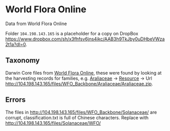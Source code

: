 # World Flora Online

Data from World Flora Online

Folder ```104.198.143.165``` is a placeholder for a copy on DropBox https://www.dropbox.com/sh/x3fhfsv6jns4ikc/AAB3h9TkJby0uDHbeVWza2t1a?dl=0.

## Taxonomy

Darwin Core files from [World Flora Online](http://www.worldfloraonline.org), these were found by looking at the harvesting records for families, e.g. [Araliaceae](http://www.worldfloraonline.org/organisation/Araliaceae) -> [Resource](http://www.worldfloraonline.org/resource/33193) -> Url http://104.198.143.165/files/WFO_Backbone/Araliaceae/Araliaceae.zip.

## Errors

The files in http://104.198.143.165/files/WFO_Backbone/Solanaceae/ are corrupt, classification.txt is full of Chinese characters. Replace with http://104.198.143.165/files/Solanaceae/WFO/

